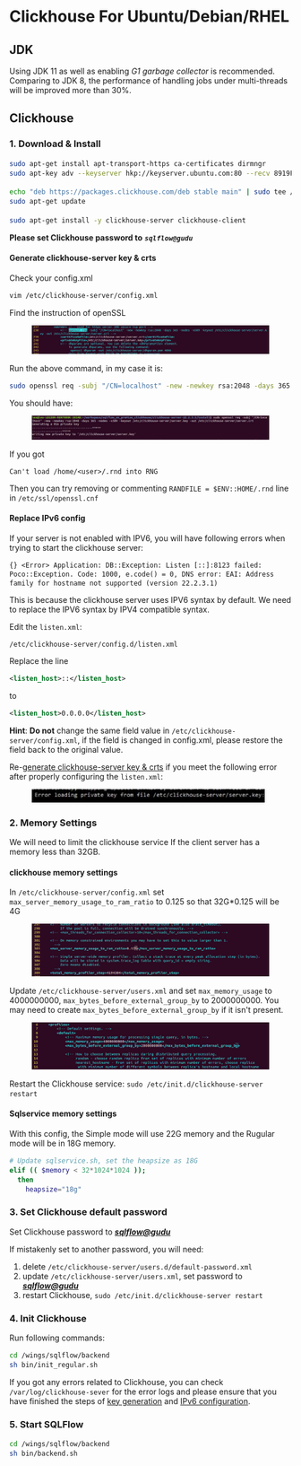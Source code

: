 # Clickhouse For Ubuntu/Debian/RHEL

## JDK&#x20;

Using JDK 11 as well as enabling _G1 garbage collector_ is recommended. Comparing to JDK 8, the performance of handling jobs under multi-threads will be improved more than 30%.

## Clickhouse

### 1. Download & Install&#x20;

```bash
sudo apt-get install apt-transport-https ca-certificates dirmngr
sudo apt-key adv --keyserver hkp://keyserver.ubuntu.com:80 --recv 8919F6BD2B48D754

echo "deb https://packages.clickhouse.com/deb stable main" | sudo tee /etc/apt/sources.list.d/clickhouse.list
sudo apt-get update

sudo apt-get install -y clickhouse-server clickhouse-client
```

**Please set Clickhouse password to** _**`sqlflow@gudu`**_

#### Generate clickhouse-server key & crts

Check your config.xml

```bash
vim /etc/clickhouse-server/config.xml
```

Find the instruction of openSSL

<figure><img src="../../../.gitbook/assets/Screenshot from 2022-11-18 21-47-37.png" alt=""><figcaption></figcaption></figure>

Run the above command, in my case it is:

```bash
sudo openssl req -subj "/CN=localhost" -new -newkey rsa:2048 -days 365 -nodes -x509 -keyout /etc/clickhouse-server/server.key -out /etc/clickhouse-server/server.crt
```

You should have:

<figure><img src="../../../.gitbook/assets/Screenshot from 2022-11-18 22-35-34.png" alt=""><figcaption></figcaption></figure>

If you got

```
Can't load /home/<user>/.rnd into RNG
```

Then you can try removing or commenting `RANDFILE = $ENV::HOME/.rnd` line in `/etc/ssl/openssl.cnf`

#### Replace IPv6 config

If your server is not enabled with IPV6, you will have following errors when trying to start the clickhouse server:

```log
{} <Error> Application: DB::Exception: Listen [::]:8123 failed: Poco::Exception. Code: 1000, e.code() = 0, DNS error: EAI: Address family for hostname not supported (version 22.2.3.1)
```

This is because the clickhouse server uses IPV6 syntax by default. We need to replace the IPV6 syntax by IPV4 compatible syntax.

Edit the `listen.xml`:

```
/etc/clickhouse-server/config.d/listen.xml
```

Replace the line

```xml
<listen_host>::</listen_host>
```

to

```xml
<listen_host>0.0.0.0</listen_host>
```

**Hint**: **Do not** change the same field value in `/etc/clickhouse-server/config.xml`, if the field is changed in config.xml, please restore the field back to the original value.



Re-[generate clickhouse-server key & crts](clickhouse-for-ubuntu-debian.md#generate-clickhouse-server-key-and-crts) if you meet the following error after properly configuring the `listen.xml`:

<figure><img src="../../../.gitbook/assets/image.png" alt=""><figcaption></figcaption></figure>

### 2. Memory Settings

We will need to limit the clickhouse service If the client server has a memory less than 32GB.

#### clickhouse memory settings

In `/etc/clickhouse-server/config.xml` set `max_server_memory_usage_to_ram_ratio` to 0.125 so that 32G\*0.125 will be 4G

<figure><img src="../../../.gitbook/assets/2_20221117204325.png" alt=""><figcaption></figcaption></figure>

Update `/etc/clickhouse-server/users.xml` and set `max_memory_usage` to 4000000000, `max_bytes_before_external_group_by` to 2000000000. You may need to create `max_bytes_before_external_group_by` if it isn't present.

<figure><img src="../../../.gitbook/assets/3_20221117204325.png" alt=""><figcaption></figcaption></figure>

Restart the Clickhouse service: `sudo /etc/init.d/clickhouse-server restart`

#### Sqlservice memory settings

With this config, the Simple mode will use 22G memory and the Rugular mode will be in 18G memory.

```bash
# Update sqlservice.sh, set the heapsize as 18G
elif (( $memory < 32*1024*1024 ));
  then
    heapsize="18g"
```

### 3. Set Clickhouse default password

Set Clickhouse password to [_**sqlflow@gudu**_](https://gitee.com/link?target=mailto:sqlflow@gudu)

If mistakenly set to another password, you will need:

1. delete `/etc/clickhouse-server/users.d/default-password.xml`
2. update `/etc/clickhouse-server/users.xml`, set password to [_**sqlflow@gudu**_](https://gitee.com/link?target=mailto:sqlflow@gudu)
3. restart Clickhouse, `sudo /etc/init.d/clickhouse-server restart`

### 4. Init Clickhouse

Run following commands:

```bash
cd /wings/sqlflow/backend
sh bin/init_regular.sh
```

If you got any errors related to Clickhouse, you can check `/var/log/clickhouse-sever` for the error logs and please ensure that you have finished the steps of [key generation](clickhouse-for-ubuntu-debian.md#generate-clickhouse-server-key-and-crts) and [IPv6 configuration](clickhouse-for-ubuntu-debian.md#replace-ipv6-config).

### 5. Start SQLFlow

```bash
cd /wings/sqlflow/backend
sh bin/backend.sh
```
